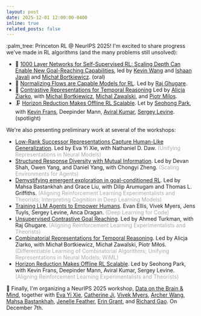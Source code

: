 ```yaml
---
layout: post
date: 2025-12-01 12:00:00-0400
inline: true
related_posts: false
---
```


:palm\_tree: Princeton RL @ NeurIPS 2025! I'm excited to share progress we've made in RL algorithms (and the many problems still unsolved):
* :rocket: [1000 Layer Networks for Self-Supervised RL: Scaling Depth Can Enable New Goal-Reaching Capabilities](https://wang-kevin3290.github.io/scaling-crl/), led by [Kevin Wang](https://wang-kevin3290.github.io/scaling-crl/) and [Ishaan Javali](https://ishaanjavali.me/) and [Michał Bortkiewicz](https://michalbortkiewicz.github.io/). (oral)
* :ocean: [Normalizing Flows are Capable Models for RL](https://rajghugare19.github.io/nf4rl/). Led by [Raj Ghugare](https://github.com/RajGhugare19).
* :abacus: [Contrastive Representations for Temporal Reasoning](https://princeton-rl.github.io/CRTR/) Led by [Alicja Ziarko](https://x.com/ZiarkoAlicja), with [Michal Bortkiewicz](https://michalbortkiewicz.github.io/), [Michal Zawalski](https://michalzawalski.github.io/), and [Piotr Milos](https://www.mimuw.edu.pl/~pmilos/).
* :clamp: [Horizon Reduction Makes Offline RL Scalable](https://github.com/seohongpark/horizon-reduction). Let by [Seohong Park](https://seohong.me/), with [Kevin Frans](https://kvfrans.com/), Deepinder Mann, [Aviral Kumar](https://aviralkumar2907.github.io/), [Sergey Levine](https://people.eecs.berkeley.edu/~svlevine/). (spotlight)

We're also presenting preliminary work at several of the workshops:
* [Low-Rank Successor Representations Capture Human-Like Generalization](). Led by Eva Yi Xie, with Nathaniel D. Daw. <span style="color:#aaa;">(Unifying Representations in Neural Models)</span>
* [Structured Response Diversity with Mutual Information](). Led by Devan Shah, Owen Yang, and Daniel Yang, with Chongyi Zheng. <span style="color:#aaa;">(Scaling Environments for Agents)</span>
* [Demystifying emergent exploration in goal-conditioned RL](). Led by Mahsa Bastankhah and Grace Liu, with Dilip Arumugam and Thomas L. Griffiths. <span style="color:#aaa;">(Aligning Reinforcement Learning Experimentalists and Theorists;  Interpreting Cognition in Deep Learning Models)</span>
* [Training LLM Agents to Empower Humans](). Evan Ellis, Vivek Myers, Jens Tuyls, Sergey Levine, Anca Dragan. <span style="color:#aaa;">(Deep Learning for Code)</span>
* [Unsupervised Contrastive Goal Reaching](). Led by Ahmed Turkman, with Raj Ghugare. <span style="color:#aaa;">(Aligning Reinforcement Learning Experimentalists and Theorists)</span>
* [Combinatorial Representations for Temporal Reasoning](). Led by Alicja Ziarko, with Michał Bortkiewicz, Michał Zawalski, Piotr Miłoś. <span style="color:#aaa;">(Differentiable Learning of Combinatorial Algorithms; Unifying Representations in Neural Models; WiML)</span>
* [Horizon Reduction Makes Offline RL Scalable](). Led by Seohong Park, with Kevin Frans, Deepinder Mann, Aviral Kumar, Sergey Levine. <span style="color:#aaa;">(Aligning Reinforcement Learning Experimentalists and Theorists)</span>

:brain: Finally, I'm organizing a NeurIPS 2025 workshop, [Data on the Brain & Mind](https://data-brain-mind.github.io/), together with [Eva Yi Xie](https://minzsiure.github.io/), [Catherine Ji](https://phy.princeton.edu/people/cathy-ji), [Vivek Myers](https://phy.princeton.edu/people/cathy-ji), [Archer Wang](https://github.com/archerw105/), [Mahsa Bastankhah](https://sites.google.com/view/mahsabastankhah/home), [Jenelle Feather](https://www.jenellefeather.com/), [Erin Grant](https://eringrant.github.io/), and [Richard Gao](https://www.rdgao.com/). On December 7th.


